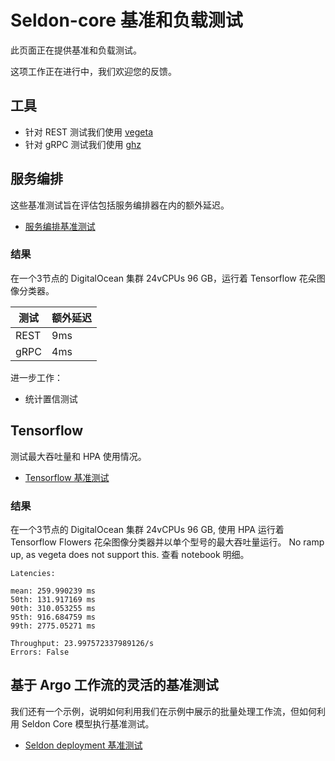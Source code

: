 # Seldon-core 基准和负载测试

此页面正在提供基准和负载测试。

这项工作正在进行中，我们欢迎您的反馈。

## 工具

 * 针对 REST 测试我们使用 [vegeta](https://github.com/tsenart/vegeta)
 * 针对 gRPC 测试我们使用 [ghz](https://ghz.sh/)

## 服务编排

这些基准测试旨在评估包括服务编排器在内的额外延迟。

 * [服务编排基准测试](../examples/bench_svcOrch.html)

### 结果

在一个3节点的 DigitalOcean 集群 24vCPUs 96 GB，运行着 Tensorflow 花朵图像分类器。

| 测试 | 额外延迟 |
| ---  | ------------------ |
| REST | 9ms |
| gRPC | 4ms |

进一步工作：

 * 统计置信测试


## Tensorflow

测试最大吞吐量和 HPA 使用情况。

 * [Tensorflow 基准测试](../examples/bench_tensorflow.html)

### 结果

在一个3节点的 DigitalOcean 集群 24vCPUs 96 GB, 使用 HPA 运行着 Tensorflow Flowers 花朵图像分类器并以单个型号的最大吞吐量运行。 No ramp up, as vegeta does not support this. 查看 notebook 明细。

```
Latencies:

mean: 259.990239 ms
50th: 131.917169 ms
90th: 310.053255 ms
95th: 916.684759 ms
99th: 2775.05271 ms

Throughput: 23.997572337989126/s
Errors: False
```

## 基于 Argo 工作流的灵活的基准测试

我们还有一个示例，说明如何利用我们在示例中展示的批量处理工作流，但如何利用 Seldon Core 模型执行基准测试。

 * [Seldon deployment 基准测试](../examples/vegeta_bench_argo_workflows.html)

